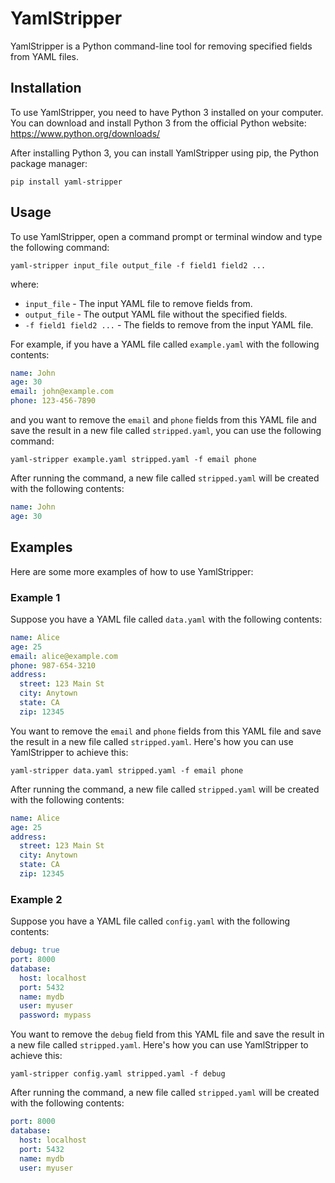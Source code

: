 # YamlStripper

YamlStripper is a Python command-line tool for removing specified fields from YAML files.

## Installation

To use YamlStripper, you need to have Python 3 installed on your computer. You can download and install Python 3 from the official Python website: https://www.python.org/downloads/

After installing Python 3, you can install YamlStripper using pip, the Python package manager:

```
pip install yaml-stripper
```

## Usage

To use YamlStripper, open a command prompt or terminal window and type the following command:

```
yaml-stripper input_file output_file -f field1 field2 ...
```

where:

- `input_file` - The input YAML file to remove fields from.
- `output_file` - The output YAML file without the specified fields.
- `-f field1 field2 ...` - The fields to remove from the input YAML file.

For example, if you have a YAML file called `example.yaml` with the following contents:

```yaml
name: John
age: 30
email: john@example.com
phone: 123-456-7890
```

and you want to remove the `email` and `phone` fields from this YAML file and save the result in a new file called `stripped.yaml`, you can use the following command:

```
yaml-stripper example.yaml stripped.yaml -f email phone
```

After running the command, a new file called `stripped.yaml` will be created with the following contents:

```yaml
name: John
age: 30
```

## Examples

Here are some more examples of how to use YamlStripper:

### Example 1

Suppose you have a YAML file called `data.yaml` with the following contents:

```yaml
name: Alice
age: 25
email: alice@example.com
phone: 987-654-3210
address:
  street: 123 Main St
  city: Anytown
  state: CA
  zip: 12345
```

You want to remove the `email` and `phone` fields from this YAML file and save the result in a new file called `stripped.yaml`. Here's how you can use YamlStripper to achieve this:

```
yaml-stripper data.yaml stripped.yaml -f email phone
```

After running the command, a new file called `stripped.yaml` will be created with the following contents:

```yaml
name: Alice
age: 25
address:
  street: 123 Main St
  city: Anytown
  state: CA
  zip: 12345
```

### Example 2

Suppose you have a YAML file called `config.yaml` with the following contents:

```yaml
debug: true
port: 8000
database:
  host: localhost
  port: 5432
  name: mydb
  user: myuser
  password: mypass
```

You want to remove the `debug` field from this YAML file and save the result in a new file called `stripped.yaml`. Here's how you can use YamlStripper to achieve this:

```
yaml-stripper config.yaml stripped.yaml -f debug
```

After running the command, a new file called `stripped.yaml` will be created with the following contents:

```yaml
port: 8000
database:
  host: localhost
  port: 5432
  name: mydb
  user: myuser
 